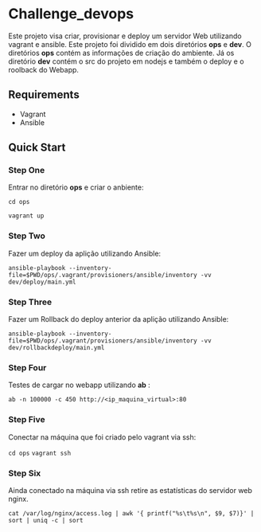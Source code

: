 # Challenge_devops

Este projeto visa criar, provisionar e deploy um servidor Web utilizando vagrant e ansible. Este projeto foi dividido em dois diretórios **ops** e **dev**.
O diretórios **ops** contém as informações de criação do ambiente. Já os diretório **dev** contém o src do projeto em nodejs e também o deploy e o roolback do Webapp.

## Requirements

 - Vagrant
 - Ansible 
 
## Quick Start

### Step One 

Entrar no diretório **ops** e criar o anbiente:

``` cd ops ```

``` vagrant up ```


### Step Two

Fazer um deploy da aplição utilizando Ansible:

```ansible-playbook --inventory-file=$PWD/ops/.vagrant/provisioners/ansible/inventory -vv dev/deploy/main.yml```


### Step Three

Fazer um Rollback do deploy anterior da aplição utilizando Ansible:

```ansible-playbook --inventory-file=$PWD/ops/.vagrant/provisioners/ansible/inventory -vv dev/rollbackdeploy/main.yml```


### Step Four

Testes de cargar no webapp utilizando **ab** :

```ab -n 100000 -c 450 http://<ip_maquina_virtual>:80```


### Step Five

Conectar na máquina que foi criado pelo vagrant via ssh:

```cd ops```
```vagrant ssh```


### Step Six

Ainda conectado na máquina via ssh retire as estatísticas do servidor web nginx. 

```cat /var/log/nginx/access.log | awk '{ printf("%s\t%s\n", $9, $7)}' | sort | uniq -c | sort```


